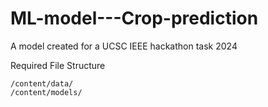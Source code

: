 # ML-model---Crop-prediction
A model created for a UCSC IEEE hackathon task 2024

Required File Structure

	/content/data/
	/content/models/
